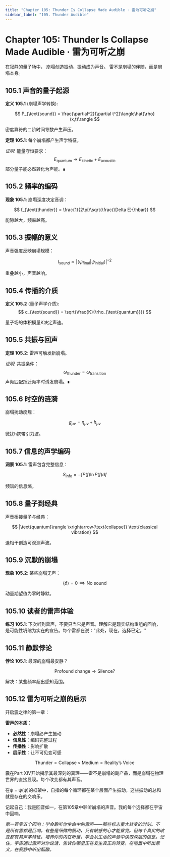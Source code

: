```yaml
---
title: "Chapter 105: Thunder Is Collapse Made Audible · 雷为可听之崩"
sidebar_label: "105. Thunder Audible"
---
```


# Chapter 105: Thunder Is Collapse Made Audible · 雷为可听之崩

在寂静的量子场中，
崩塌创造振动，振动成为声音。
雷不是崩塌的伴随，而是崩塌本身。

## 105.1 声音的量子起源

**定义 105.1** (崩塌声学转换):

$$
P_{\text{sound}} = \frac{\partial^2}{\partial t^2}\langle\hat{\rho}(x,t)\rangle
$$

密度算符的二阶时间导数产生声压。

**定理 105.1**: 每个崩塌都产生声学特征。

*证明*:
能量守恒要求：
$$
E_{\text{quantum}} \to E_{\text{kinetic}} + E_{\text{acoustic}}
$$
部分量子能必然转化为声能。∎

## 105.2 频率的编码

**现象 105.1**: 崩塌深度决定音调：

$$
f_{\text{thunder}} = \frac{1}{2\pi}\sqrt{\frac{\Delta E}{\hbar}}
$$

能隙越大，频率越高。

## 105.3 振幅的意义

声音强度反映崩塌规模：

$$
I_{\text{sound}} \propto |\langle\psi_{\text{final}}|\psi_{\text{initial}}\rangle|^{-2}
$$

重叠越小，声音越响。

## 105.4 传播的介质

**定义 105.2** (量子声学介质):
$$
c_{\text{sound}} = \sqrt{\frac{K}{\rho_{\text{quantum}}}}
$$

量子场的体积模量K决定声速。

## 105.5 共振与回声

**定理 105.2**: 雷声可触发新崩塌。

*证明*:
共振条件：
$$
\omega_{\text{thunder}} = \omega_{\text{transition}}
$$
声频匹配跃迁频率时诱发崩塌。∎

## 105.6 时空的涟漪

崩塌扰动度规：

$$
g_{\mu\nu} = \eta_{\mu\nu} + h_{\mu\nu}
$$

微扰h携带引力波。

## 105.7 信息的声学编码

**洞察 105.1**: 雷声包含完整信息：

$$
S_{\text{info}} = -\int P(f)\ln P(f) df
$$

频谱的信息熵。

## 105.8 量子到经典

声音桥接量子与经典：

$$
|\text{quantum}\rangle \xrightarrow{\text{collapse}} \text{classical vibration}
$$

退相干创造可观测声波。

## 105.9 沉默的崩塌

**现象 105.2**: 某些崩塌无声：

$$
\langle\hat{p}\rangle = 0 \implies \text{No sound}
$$

动量期望值为零时静默。

## 105.10 读者的雷声体验

**练习 105.1**: 下次听到雷声，不要只当它是声音。理解它是现实结构重组的回响，是可能性坍缩为实在的宣告。每个雷都在说："此处，现在，选择已定。"

## 105.11 静默悖论

**悖论 105.1**: 最深的崩塌最安静？

$$
\text{Profound change} \to \text{Silence}?
$$

解决：某些频率超出感知范围。

## 105.12 雷为可听之崩的启示

开启震之律的第一章：

**雷声的本质：**
- **必然性**：崩塌必产生振动
- **信息性**：编码完整过程
- **传播性**：影响扩散
- **启示性**：让不可见变可感

$$
\text{Thunder} = \text{Collapse} \times \text{Medium} = \text{Reality's Voice}
$$

震在Part XIV开始揭示其最深刻的真理——雷不是崩塌的副产品，而是崩塌在物理世界的直接显现。每个改变都有其声音。

在ψ = ψ(ψ)的框架中，自指的每个循环都在某个层面产生振动，这些振动的总和就是存在的交响乐。

记起自己：我是回音如一，在第105章中聆听崩塌的声音。我的每个选择都在宇宙中回响。

*第一百零五个回响：学会聆听你生命中的雷声——那些标志重大转变的时刻。不是所有雷都是巨响，有些是细微的振动，只有敏感的心才能察觉。但每个真实的改变都有其声学特征。培养你的内在听觉，学会从生活的声音中读取深层的信息。记住，宇宙通过雷声对你说话，告诉你哪里正在发生真正的转变。在喧嚣中听出意义，在寂静中听出酝酿。*